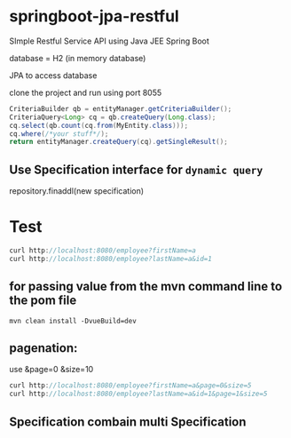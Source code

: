 # springboot-jpa-restful

SImple Restful Service API using Java JEE Spring Boot 


database = H2 (in memory database)

JPA to access database

clone the project and run using port 8055


```java
CriteriaBuilder qb = entityManager.getCriteriaBuilder();
CriteriaQuery<Long> cq = qb.createQuery(Long.class);
cq.select(qb.count(cq.from(MyEntity.class)));
cq.where(/*your stuff*/);
return entityManager.createQuery(cq).getSingleResult();
```

## Use Specification interface for `dynamic query`
 repository.finaddl(new specification<model>)

# Test
```java
curl http://localhost:8080/employee?firstName=a
curl http://localhost:8080/employee?lastName=a&id=1
```

## for passing value from the mvn command line to the pom file
```
mvn clean install -DvueBuild=dev
```


## pagenation:
use &page=0 &size=10
```java
curl http://localhost:8080/employee?firstName=a&page=0&size=5
curl http://localhost:8080/employee?lastName=a&id=1&page=1&size=5
```

## Specification combain multi Specification

